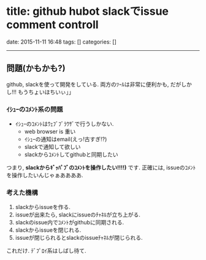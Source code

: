 title: github hubot slackでissue comment controll
==========
date: 2015-11-11 16:48
tags: []
categories: []
- - -

## 問題(かもかも?)
github, slackを使って開発をしている.
両方のﾂｰﾙは非常に便利かも, だがしかし!!! もうちょいほちいぃ｣｣

### ｲｼｭｰのｺﾒﾝﾄ系の問題
* ｲｼｭｰのｺﾒﾝﾄはｳｪﾌﾞﾌﾞﾗｳｻﾞで行うしかない.
  - web browser is 重い
  - ｲｼｭｰの通知はemail(えっ!古すぎ!?)
  - slackで通知して欲しい
  - slackからｺﾒﾝﾄしてgithubと同期したい

つまり, __slackからｷﾞｯﾊﾟﾌﾞのｺﾒﾝﾄを操作したい!!!!)__ です.
正確には, issueのｺﾒﾝﾄを操作したいんじゃぁああああ.

### 考えた機構
1. slackからissueを作る.
2. issueが出来たら, slackにissueのﾁｬﾈﾙが立ち上がる.
3. slackのissue内でｺﾒﾝﾄがgithubに同期される.
4. slackからissueを閉じれる.
5. issueが閉じられるとslackのissueﾁｬﾈﾙが閉じられる.

これだけ. ﾃﾞﾌﾟﾛｲ系はしばし待て.

